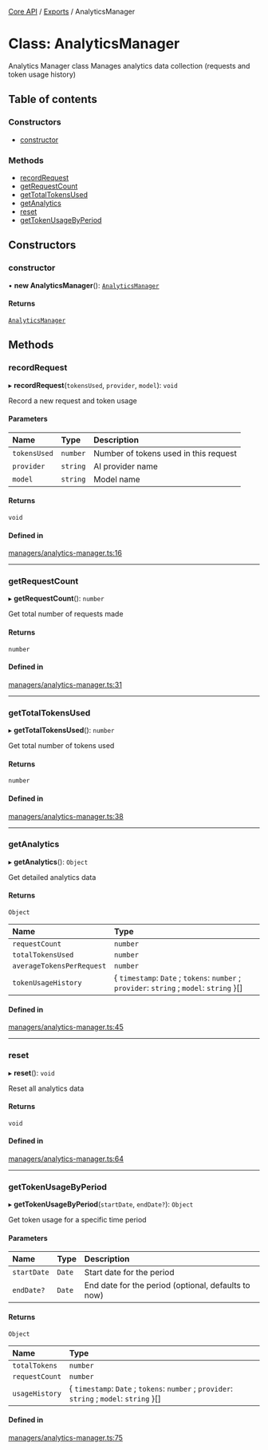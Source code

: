 <!-- 
 ⚠️  AUTO-GENERATED FILE - DO NOT EDIT MANUALLY
 This file is automatically generated by scripts/docs-generator.js
 To make changes, edit the source TypeScript files or update the generator script
-->

[Core API](../../) / [Exports](../modules) / AnalyticsManager

# Class: AnalyticsManager

Analytics Manager class
Manages analytics data collection (requests and token usage history)

## Table of contents

### Constructors

- [constructor](AnalyticsManager#constructor)

### Methods

- [recordRequest](AnalyticsManager#recordrequest)
- [getRequestCount](AnalyticsManager#getrequestcount)
- [getTotalTokensUsed](AnalyticsManager#gettotaltokensused)
- [getAnalytics](AnalyticsManager#getanalytics)
- [reset](AnalyticsManager#reset)
- [getTokenUsageByPeriod](AnalyticsManager#gettokenusagebyperiod)

## Constructors

### constructor

• **new AnalyticsManager**(): [`AnalyticsManager`](AnalyticsManager)

#### Returns

[`AnalyticsManager`](AnalyticsManager)

## Methods

### recordRequest

▸ **recordRequest**(`tokensUsed`, `provider`, `model`): `void`

Record a new request and token usage

#### Parameters

| Name | Type | Description |
| :------ | :------ | :------ |
| `tokensUsed` | `number` | Number of tokens used in this request |
| `provider` | `string` | AI provider name |
| `model` | `string` | Model name |

#### Returns

`void`

#### Defined in

[managers/analytics-manager.ts:16](https://github.com/woojubb/robota/blob/a30a05a48bffaad2a16dd1a2033d90e93b7392cf/packages/core/src/managers/analytics-manager.ts#L16)

___

### getRequestCount

▸ **getRequestCount**(): `number`

Get total number of requests made

#### Returns

`number`

#### Defined in

[managers/analytics-manager.ts:31](https://github.com/woojubb/robota/blob/a30a05a48bffaad2a16dd1a2033d90e93b7392cf/packages/core/src/managers/analytics-manager.ts#L31)

___

### getTotalTokensUsed

▸ **getTotalTokensUsed**(): `number`

Get total number of tokens used

#### Returns

`number`

#### Defined in

[managers/analytics-manager.ts:38](https://github.com/woojubb/robota/blob/a30a05a48bffaad2a16dd1a2033d90e93b7392cf/packages/core/src/managers/analytics-manager.ts#L38)

___

### getAnalytics

▸ **getAnalytics**(): `Object`

Get detailed analytics data

#### Returns

`Object`

| Name | Type |
| :------ | :------ |
| `requestCount` | `number` |
| `totalTokensUsed` | `number` |
| `averageTokensPerRequest` | `number` |
| `tokenUsageHistory` | \{ `timestamp`: `Date` ; `tokens`: `number` ; `provider`: `string` ; `model`: `string`  }[] |

#### Defined in

[managers/analytics-manager.ts:45](https://github.com/woojubb/robota/blob/a30a05a48bffaad2a16dd1a2033d90e93b7392cf/packages/core/src/managers/analytics-manager.ts#L45)

___

### reset

▸ **reset**(): `void`

Reset all analytics data

#### Returns

`void`

#### Defined in

[managers/analytics-manager.ts:64](https://github.com/woojubb/robota/blob/a30a05a48bffaad2a16dd1a2033d90e93b7392cf/packages/core/src/managers/analytics-manager.ts#L64)

___

### getTokenUsageByPeriod

▸ **getTokenUsageByPeriod**(`startDate`, `endDate?`): `Object`

Get token usage for a specific time period

#### Parameters

| Name | Type | Description |
| :------ | :------ | :------ |
| `startDate` | `Date` | Start date for the period |
| `endDate?` | `Date` | End date for the period (optional, defaults to now) |

#### Returns

`Object`

| Name | Type |
| :------ | :------ |
| `totalTokens` | `number` |
| `requestCount` | `number` |
| `usageHistory` | \{ `timestamp`: `Date` ; `tokens`: `number` ; `provider`: `string` ; `model`: `string`  }[] |

#### Defined in

[managers/analytics-manager.ts:75](https://github.com/woojubb/robota/blob/a30a05a48bffaad2a16dd1a2033d90e93b7392cf/packages/core/src/managers/analytics-manager.ts#L75)
